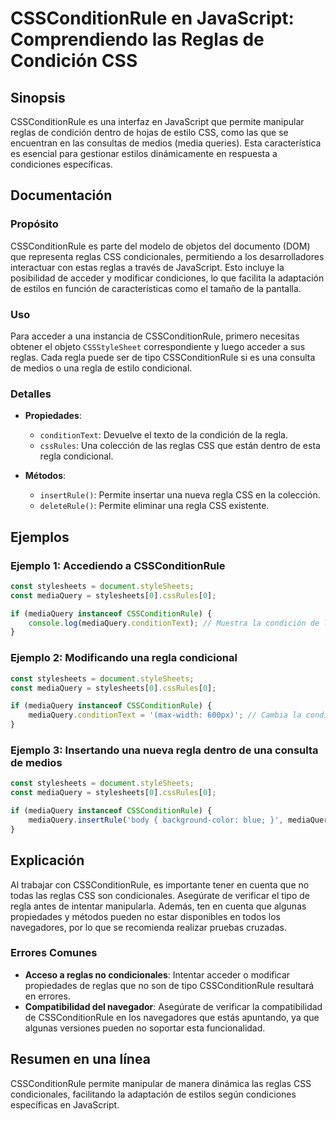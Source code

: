 <!--
Meta Description: # CSSConditionRule en JavaScript: Comprendiendo las Reglas de Condición CSS ## Sinopsis CSSConditionRule es una interfaz en JavaScript que permite man...
Meta Keywords: cssconditionrule, una, que, reglas, regla
-->

# CSSConditionRule en JavaScript: Comprendiendo las Reglas de Condición CSS

## Sinopsis
CSSConditionRule es una interfaz en JavaScript que permite manipular reglas de condición dentro de hojas de estilo CSS, como las que se encuentran en las consultas de medios (media queries). Esta característica es esencial para gestionar estilos dinámicamente en respuesta a condiciones específicas.

## Documentación
### Propósito
CSSConditionRule es parte del modelo de objetos del documento (DOM) que representa reglas CSS condicionales, permitiendo a los desarrolladores interactuar con estas reglas a través de JavaScript. Esto incluye la posibilidad de acceder y modificar condiciones, lo que facilita la adaptación de estilos en función de características como el tamaño de la pantalla.

### Uso
Para acceder a una instancia de CSSConditionRule, primero necesitas obtener el objeto `CSSStyleSheet` correspondiente y luego acceder a sus reglas. Cada regla puede ser de tipo CSSConditionRule si es una consulta de medios o una regla de estilo condicional.

### Detalles
- **Propiedades**:
  - `conditionText`: Devuelve el texto de la condición de la regla.
  - `cssRules`: Una colección de las reglas CSS que están dentro de esta regla condicional.
  
- **Métodos**:
  - `insertRule()`: Permite insertar una nueva regla CSS en la colección.
  - `deleteRule()`: Permite eliminar una regla CSS existente.

## Ejemplos
### Ejemplo 1: Accediendo a CSSConditionRule
```javascript
const stylesheets = document.styleSheets;
const mediaQuery = stylesheets[0].cssRules[0];

if (mediaQuery instanceof CSSConditionRule) {
    console.log(mediaQuery.conditionText); // Muestra la condición de la regla
}
```

### Ejemplo 2: Modificando una regla condicional
```javascript
const stylesheets = document.styleSheets;
const mediaQuery = stylesheets[0].cssRules[0];

if (mediaQuery instanceof CSSConditionRule) {
    mediaQuery.conditionText = '(max-width: 600px)'; // Cambia la condición
}
```

### Ejemplo 3: Insertando una nueva regla dentro de una consulta de medios
```javascript
const stylesheets = document.styleSheets;
const mediaQuery = stylesheets[0].cssRules[0];

if (mediaQuery instanceof CSSConditionRule) {
    mediaQuery.insertRule('body { background-color: blue; }', mediaQuery.cssRules.length);
}
```

## Explicación
Al trabajar con CSSConditionRule, es importante tener en cuenta que no todas las reglas CSS son condicionales. Asegúrate de verificar el tipo de regla antes de intentar manipularla. Además, ten en cuenta que algunas propiedades y métodos pueden no estar disponibles en todos los navegadores, por lo que se recomienda realizar pruebas cruzadas.

### Errores Comunes
- **Acceso a reglas no condicionales**: Intentar acceder o modificar propiedades de reglas que no son de tipo CSSConditionRule resultará en errores.
- **Compatibilidad del navegador**: Asegúrate de verificar la compatibilidad de CSSConditionRule en los navegadores que estás apuntando, ya que algunas versiones pueden no soportar esta funcionalidad.

## Resumen en una línea
CSSConditionRule permite manipular de manera dinámica las reglas CSS condicionales, facilitando la adaptación de estilos según condiciones específicas en JavaScript.